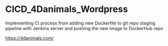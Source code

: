 # CICD_4Danimals_Wordpress
Implementing CI process from adding new Dockerfile to git repo staging pipeline with Jenkins server and pushing the new image to DockerHub repo

https://4danimals.com/
